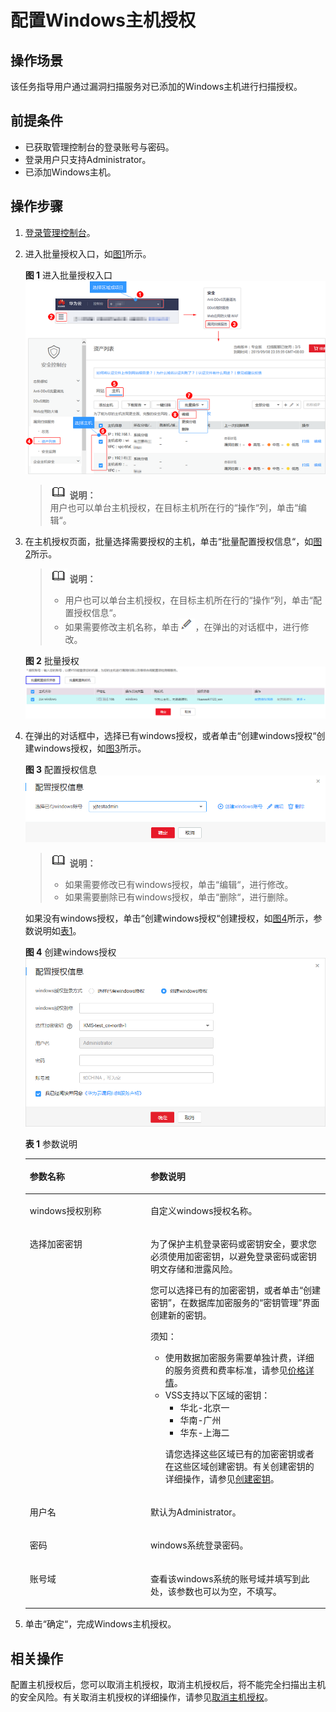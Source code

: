 # 配置Windows主机授权<a name="vss_01_0110"></a>

## 操作场景<a name="section16543350162518"></a>

该任务指导用户通过漏洞扫描服务对已添加的Windows主机进行扫描授权。

## 前提条件<a name="section20902165162619"></a>

-   已获取管理控制台的登录账号与密码。
-   登录用户只支持Administrator。
-   已添加Windows主机。

## 操作步骤<a name="section7792115993011"></a>

1.  [登录管理控制台](https://console.huaweicloud.com/)。
2.  进入批量授权入口，如[图1](#vss_01_0072_fig1441123313521)所示。

    **图 1**  进入批量授权入口<a name="vss_01_0072_fig1441123313521"></a>  
    ![](figures/进入批量授权入口.png "进入批量授权入口")

    >![](public_sys-resources/icon-note.gif) **说明：**   
    >用户也可以单台主机授权，在目标主机所在行的“操作“列，单击“编辑“。  

3.  在主机授权页面，批量选择需要授权的主机，单击“批量配置授权信息“，如[图2](#fig37091438195719)所示。

    >![](public_sys-resources/icon-note.gif) **说明：**   
    >-   用户也可以单台主机授权，在目标主机所在行的“操作“列，单击“配置授权信息“。  
    >-   如果需要修改主机名称，单击![](figures/编辑小图标-6.png)，在弹出的对话框中，进行修改。  

    **图 2**  批量授权<a name="fig37091438195719"></a>  
    ![](figures/批量授权-7.png "批量授权-7")

4.  在弹出的对话框中，选择已有windows授权，或者单击“创建windows授权“创建windows授权，如[图3](#fig1851741671217)所示。

    **图 3**  配置授权信息<a name="fig1851741671217"></a>  
    ![](figures/配置授权信息.png "配置授权信息")

    >![](public_sys-resources/icon-note.gif) **说明：**   
    >-   如果需要修改已有windows授权，单击“编辑“，进行修改。  
    >-   如果需要删除已有windows授权，单击“删除“，进行删除。  

    如果没有windows授权，单击“创建windows授权“创建授权，如[图4](#fig98124191127)所示，参数说明如[表1](#table1947303131)。

    **图 4**  创建windows授权<a name="fig98124191127"></a>  
    ![](figures/创建windows授权.png "创建windows授权")

    **表 1**  参数说明

    <a name="table1947303131"></a>
    <table><thead align="left"><tr id="row184230161317"><th class="cellrowborder" valign="top" width="40.21%" id="mcps1.2.3.1.1"><p id="p4473011312"><a name="p4473011312"></a><a name="p4473011312"></a>参数名称</p>
    </th>
    <th class="cellrowborder" valign="top" width="59.79%" id="mcps1.2.3.1.2"><p id="p17463001319"><a name="p17463001319"></a><a name="p17463001319"></a>参数说明</p>
    </th>
    </tr>
    </thead>
    <tbody><tr id="row5453018135"><td class="cellrowborder" valign="top" width="40.21%" headers="mcps1.2.3.1.1 "><p id="p1794185011135"><a name="p1794185011135"></a><a name="p1794185011135"></a>windows授权别称</p>
    </td>
    <td class="cellrowborder" valign="top" width="59.79%" headers="mcps1.2.3.1.2 "><p id="p24143021311"><a name="p24143021311"></a><a name="p24143021311"></a>自定义windows授权名称。</p>
    </td>
    </tr>
    <tr id="row84203016138"><td class="cellrowborder" valign="top" width="40.21%" headers="mcps1.2.3.1.1 "><p id="p6417306136"><a name="p6417306136"></a><a name="p6417306136"></a>选择加密密钥</p>
    </td>
    <td class="cellrowborder" valign="top" width="59.79%" headers="mcps1.2.3.1.2 "><p id="p1996864217345"><a name="p1996864217345"></a><a name="p1996864217345"></a>为了保护主机登录密码或密钥安全，要求您必须使用加密密钥，以避免登录密码或密钥明文存储和泄露风险。</p>
    <p id="p6453081317"><a name="p6453081317"></a><a name="p6453081317"></a>您可以选择已有的加密密钥，或者单击<span class="parmvalue" id="vss_01_0072_parmvalue4481414131918"><a name="vss_01_0072_parmvalue4481414131918"></a><a name="vss_01_0072_parmvalue4481414131918"></a>“创建密钥”</span>，在数据库加密服务的<span class="wintitle" id="vss_01_0072_wintitle431673312219"><a name="vss_01_0072_wintitle431673312219"></a><a name="vss_01_0072_wintitle431673312219"></a>“密钥管理”</span>界面创建新的密钥。</p>
    <div class="notice" id="note14521044112515"><a name="note14521044112515"></a><a name="note14521044112515"></a><span class="noticetitle"> 须知： </span><div class="noticebody"><a name="vss_01_0072_ul37241450132619"></a><a name="vss_01_0072_ul37241450132619"></a><ul id="vss_01_0072_ul37241450132619"><li>使用数据加密服务需要单独计费，详细的服务资费和费率标准，请参见<a href="https://www.huaweicloud.com/pricing.html?tab=detail#/dew" target="_blank" rel="noopener noreferrer">价格详情</a>。</li><li>VSS支持以下区域的密钥：<a name="vss_01_0072_ul791718300011"></a><a name="vss_01_0072_ul791718300011"></a><ul id="vss_01_0072_ul791718300011"><li>华北-北京一</li><li>华南-广州</li><li>华东-上海二</li></ul>
    <p id="vss_01_0072_p122782719372"><a name="vss_01_0072_p122782719372"></a><a name="vss_01_0072_p122782719372"></a>请您选择这些区域已有的加密密钥或者在这些区域创建密钥。有关创建密钥的详细操作，请参见<a href="https://support.huaweicloud.com/usermanual-dew/zh-cn_topic_0034324884.html" target="_blank" rel="noopener noreferrer">创建密钥</a>。</p>
    </li></ul>
    </div></div>
    </td>
    </tr>
    <tr id="row241230111310"><td class="cellrowborder" valign="top" width="40.21%" headers="mcps1.2.3.1.1 "><p id="p1341830121316"><a name="p1341830121316"></a><a name="p1341830121316"></a>用户名</p>
    </td>
    <td class="cellrowborder" valign="top" width="59.79%" headers="mcps1.2.3.1.2 "><p id="p1441230161314"><a name="p1441230161314"></a><a name="p1441230161314"></a>默认为Administrator。</p>
    </td>
    </tr>
    <tr id="row981737121518"><td class="cellrowborder" valign="top" width="40.21%" headers="mcps1.2.3.1.1 "><p id="p18831437101517"><a name="p18831437101517"></a><a name="p18831437101517"></a>密码</p>
    </td>
    <td class="cellrowborder" valign="top" width="59.79%" headers="mcps1.2.3.1.2 "><p id="p198363791511"><a name="p198363791511"></a><a name="p198363791511"></a>windows系统登录密码。</p>
    </td>
    </tr>
    <tr id="row10729144117152"><td class="cellrowborder" valign="top" width="40.21%" headers="mcps1.2.3.1.1 "><p id="p1272934119151"><a name="p1272934119151"></a><a name="p1272934119151"></a>账号域</p>
    </td>
    <td class="cellrowborder" valign="top" width="59.79%" headers="mcps1.2.3.1.2 "><p id="p16729541111510"><a name="p16729541111510"></a><a name="p16729541111510"></a>查看该windows系统的账号域并填写到此处，该参数也可以为空，不填写。</p>
    </td>
    </tr>
    </tbody>
    </table>

5.  单击“确定“，完成Windows主机授权。

## 相关操作<a name="section789610521901"></a>

配置主机授权后，您可以取消主机授权，取消主机授权后，将不能完全扫描出主机的安全风险。有关取消主机授权的详细操作，请参见[取消主机授权](取消主机授权.md)。

